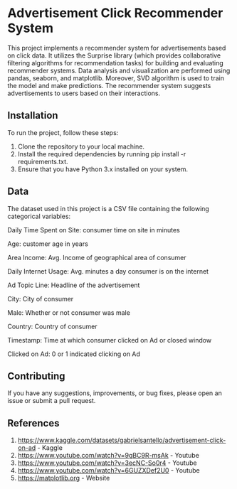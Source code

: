 # Advertisement Click Recommender System

This project implements a recommender system for advertisements based on click data. It utilizes the Surprise library (which provides collaborative filtering algorithms for recommendation tasks) for building and evaluating recommender systems. Data analysis and visualization are performed using pandas, seaborn, and matplotlib. Moreover, SVD algorithm is used to train the model and make predictions. The recommender system suggests advertisements to users based on their interactions.


## Installation

To run the project, follow these steps:

1) Clone the repository to your local machine.
2) Install the required dependencies by running pip install -r requirements.txt.
3) Ensure that you have Python 3.x installed on your system.

## Data

The dataset used in this project is a CSV file containing the following categorical variables:

Daily Time Spent on Site: consumer time on site in minutes

Age: customer age in years

Area Income: Avg. Income of geographical area of consumer

Daily Internet Usage: Avg. minutes a day consumer is on the internet

Ad Topic Line: Headline of the advertisement

City: City of consumer

Male: Whether or not consumer was male

Country: Country of consumer

Timestamp: Time at which consumer clicked on Ad or closed window

Clicked on Ad: 0 or 1 indicated clicking on Ad


## Contributing
If you have any suggestions, improvements, or bug fixes, please open an issue or submit a pull request. 

## References

1) https://www.kaggle.com/datasets/gabrielsantello/advertisement-click-on-ad - Kaggle
2) https://www.youtube.com/watch?v=9gBC9R-msAk - Youtube
3) https://www.youtube.com/watch?v=3ecNC-So0r4 - Youtube
4) https://www.youtube.com/watch?v=6GUZXDef2U0 - Youtube
5) https://matplotlib.org - Website
